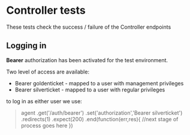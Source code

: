 # Controller tests

These tests check the success / failure of the Controller endpoints

## Logging in 

__Bearer__ authorization has been activated for the test environment.  

Two level of access are available:

* Bearer goldenticket - mapped to a user with management privileges
* Bearer silverticket - mapped to a user with regular privileges

to log in as either user we use:

>  agent
>        .get('/auth/bearer')
>        .set('authorization','Bearer silverticket')
>        .redirects(1)
>        .expect(200)
>        .end(function(err,res){
>            //next stage of process goes here
>        })


